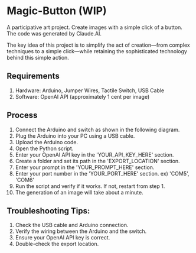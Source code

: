 # Magic-Button (WIP)

A participative art project.
Create images with a simple click of a button.
The code was generated by Claude.AI.

The key idea of this project is to simplify the act of creation—from complex techniques to a simple click—while retaining the sophisticated technology behind this simple action.

## Requirements
1. Hardware: Arduino, Jumper Wires, Tactile Switch, USB Cable
2. Software: OpenAI API (approximately 1 cent per image)

## Process
1. Connect the Arduino and switch as shown in the following diagram.
2. Plug the Arduino into your PC using a USB cable.
3. Upload the Arduino code.
4. Open the Python script.
5. Enter your OpenAI API key in the 'YOUR_API_KEY_HERE' section.
6. Create a folder and set its path in the 'EXPORT_LOCATION' section.
7. Enter your prompt in the 'YOUR_PROMPT_HERE' section.
8. Enter your port number in the 'YOUR_PORT_HERE' section. ex) 'COM5', 'COM6'
9. Run the script and verify if it works. If not, restart from step 1.
10. The generation of an image will take about a minute.

## Troubleshooting Tips:
1. Check the USB cable and Arduino connection.
2. Verify the wiring between the Arduino and the switch.
3. Ensure your OpenAI API key is correct.
4. Double-check the export location.
